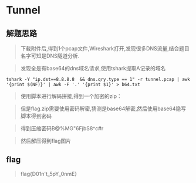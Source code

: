 # Tunnel

## 解题思路

> 下载附件后,得到1个pcap文件,Wireshark打开,发现很多DNS流量,结合题目名字可知是DNS隧道分析.

> 发现全是有base64的dns域名请求,使用tshark提取A记录的域名
```
tshark -Y "ip.dst==8.8.8.8  && dns.qry.type == 1" -r tunnel.pcap | awk '{print $(NF)}' | awk -F '.' '{print $1}' > b64.txt
```

> 使用脚本进行解码拼接,得到一个加密的zip：

> 但是flag.zip需要使用密码解密,猜测是base64解密,然后使用base64隐写脚本得到密码

> 得到压缩密码B@%MG"6FjbS8^c#r

> 然后解压得到flag图片

## flag

> flag{D01n't_5pY_0nmE}